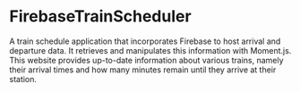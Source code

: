 # FirebaseTrainScheduler
A train schedule application that incorporates Firebase to host arrival and departure data. It retrieves and manipulates this information with Moment.js. This website provides up-to-date information about various trains, namely their arrival times and how many minutes remain until they arrive at their station.
